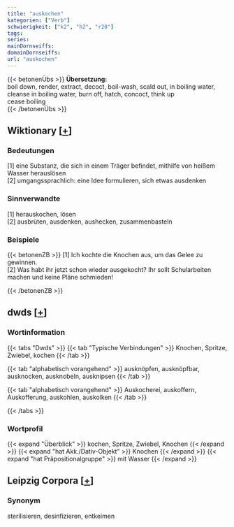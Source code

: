 ```yaml
---
title: "auskochen"
kategorien: ["Verb"]
schwierigkeit: ["k2", "h2", "r20"]
tags:
series:
mainDornseiffs:
domainDornseiffs:
url: "auskochen"
---
```


{{< betonenÜbs >}}
**Übersetzung:**  
boil down, render, extract, decoct, boil-wash, scald out, in boiling water, cleanse in boiling water, burn off, hatch, concoct, think up  
cease boiling  
{{< /betonenÜbs >}}

## Wiktionary [[+](https://de.wiktionary.org/wiki/auskochen)]

### Bedeutungen
[1] eine Substanz, die sich in einem Träger befindet, mithilfe von heißem Wasser herauslösen  
[2] umgangssprachlich: eine Idee formulieren, sich etwas ausdenken  

### Sinnverwandte
[1] herauskochen, lösen  
[2] ausbrüten, ausdenken, aushecken, zusammenbasteln  

### Beispiele
{{< betonenZB >}}
[1] Ich kochte die Knochen aus, um das Gelee zu gewinnen.  
[2] Was habt ihr jetzt schon wieder ausgekocht? Ihr sollt Schularbeiten machen und keine Pläne schmieden!  

{{< /betonenZB >}}


## dwds [[+](https://www.dwds.de/wb/auskochen)]

### Wortinformation
{{< tabs "Dwds" >}}
{{< tab "Typische Verbindungen" >}}
Knochen, Spritze, Zwiebel, kochen
{{< /tab >}}

{{< tab "alphabetisch vorangehend" >}}
ausknöpfen, ausknöpfbar, ausknocken, ausknobeln, ausknipsen
{{< /tab >}}

{{< tab "alphabetisch vorangehend" >}}
Auskocherei, auskoffern, Auskofferung, auskohlen, auskolken
{{< /tab >}}

{{< /tabs >}}

### Wortprofil
{{< expand "Überblick" >}} kochen, Spritze, Zwiebel, Knochen {{< /expand >}}
{{< expand "hat Akk./Dativ-Objekt" >}} Knochen {{< /expand >}}
{{< expand "hat Präpositionalgruppe" >}} mit Wasser {{< /expand >}}

## Leipzig Corpora [[+](https://corpora.uni-leipzig.de/en/res?word=auskochen&corpusId=deu_newscrawl-public_2018)]


### Synonym
sterilisieren, desinfizieren, entkeimen

